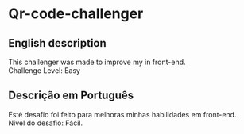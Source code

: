 # Qr-code-challenger

## English description
This challenger was made to improve my in front-end.
<br>
Challenge Level: Easy
## Descrição em Português
Esté desafio foi feito para melhoras minhas habilidades em front-end.
<br>
Nivel do desafio: Fácil.
